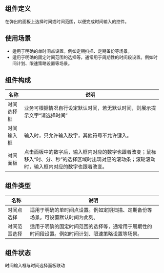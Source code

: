 ## 组件定义

在弹出的面板上选择时间或时间范围，以便完成时间输入的控件。

## 使用场景

- 适用于明确的单时间点设置。例如定期扫描、定期备份等场景。
- 适用于明确的固定时间范围的选择等，通常用于周期性的时间段设置。例如时间计划、限速策略设置等场景。

## 组件构成

| 名称 | 说明 |
| --- | --- |
| 时间选择框 | 业务可根据情况自行设定默认时间，若无默认时间，则展示提示文字“请选择时间” |
| 时间输入框 | 输入时，只允许输入数字，其他符号不允许键入。 |
| 时间面板 | 点击面板中的数字后，输入框内对应的数字也跟着改变；鼠标移入“时、分、秒”的选择区域时出现对应的滚动条；滚轮滚动时，输入框内对应的数字也跟着改变。 |

## 组件类型

| 名称 | 说明 |
| --- | --- |
| 时间点选择 | 适用于明确的单时间点设置。例如定期扫描、定期备份等场景。可设置默认时间为此刻。 |
| 时间范围选择 | 适用于明确的固定时间范围的选择等，通常用于周期性的时间段设置。例如时间计划、限速策略设置等场景。 |

## 组件状态

时间输入框与时间选择面板联动
